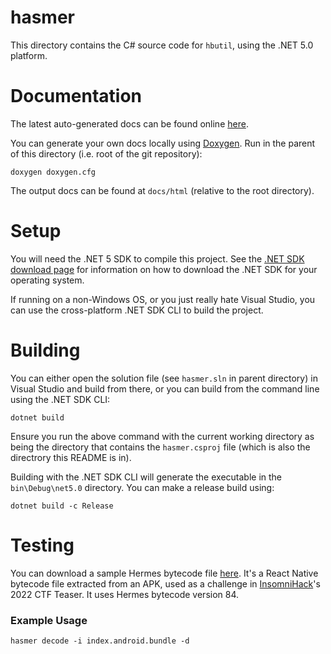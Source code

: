 # hasmer

This directory contains the C# source code for `hbutil`, using the .NET 5.0 platform.

# Documentation

The latest auto-generated docs can be found online [here](https://lucasbaizer2.github.io/hasmer/docs/annotated.html).

You can generate your own docs locally using [Doxygen](https://www.doxygen.nl/index.html). Run in the parent of this directory (i.e. root of the git repository):
```
doxygen doxygen.cfg
```
The output docs can be found at `docs/html` (relative to the root directory).

# Setup

You will need the .NET 5 SDK to compile this project. See the [.NET SDK download page](https://dotnet.microsoft.com/en-us/download) for information on how to download the .NET SDK for your operating system.

If running on a non-Windows OS, or you just really hate Visual Studio, you can use the cross-platform .NET SDK CLI to build the project.

# Building

You can either open the solution file (see `hasmer.sln` in parent directory) in Visual Studio and build from there, or you can build from the command line using the .NET SDK CLI:
```
dotnet build
```
Ensure you run the above command with the current working directory as being the directory that contains the `hasmer.csproj` file (which is also the directrory this README is in).

Building with the .NET SDK CLI will generate the executable in the `bin\Debug\net5.0` directory. You can make a release build using:
```
dotnet build -c Release
```

# Testing

You can download a sample Hermes bytecode file [here](https://lucasbaizer2.github.io/hasmer/downloads/index.android.bundle). It's a React Native bytecode file extracted from an APK, used as a challenge in [InsomniHack](https://insomnihack.ch)'s 2022 CTF Teaser. It uses Hermes bytecode version 84.

### Example Usage
```
hasmer decode -i index.android.bundle -d
```
